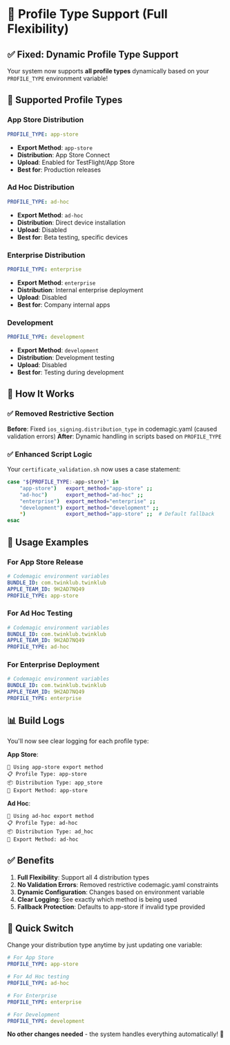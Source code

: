 # 📱 Profile Type Support (Full Flexibility)

## ✅ Fixed: Dynamic Profile Type Support

Your system now supports **all profile types** dynamically based on your `PROFILE_TYPE` environment variable!

## 🎯 Supported Profile Types

### App Store Distribution

```yaml
PROFILE_TYPE: app-store
```

- **Export Method**: `app-store`
- **Distribution**: App Store Connect
- **Upload**: Enabled for TestFlight/App Store
- **Best for**: Production releases

### Ad Hoc Distribution

```yaml
PROFILE_TYPE: ad-hoc
```

- **Export Method**: `ad-hoc`
- **Distribution**: Direct device installation
- **Upload**: Disabled
- **Best for**: Beta testing, specific devices

### Enterprise Distribution

```yaml
PROFILE_TYPE: enterprise
```

- **Export Method**: `enterprise`
- **Distribution**: Internal enterprise deployment
- **Upload**: Disabled
- **Best for**: Company internal apps

### Development

```yaml
PROFILE_TYPE: development
```

- **Export Method**: `development`
- **Distribution**: Development testing
- **Upload**: Disabled
- **Best for**: Testing during development

## 🔧 How It Works

### ✅ **Removed Restrictive Section**

**Before**: Fixed `ios_signing.distribution_type` in codemagic.yaml (caused validation errors)
**After**: Dynamic handling in scripts based on `PROFILE_TYPE`

### ✅ **Enhanced Script Logic**

Your `certificate_validation.sh` now uses a case statement:

```bash
case "${PROFILE_TYPE:-app-store}" in
    "app-store")   export_method="app-store" ;;
    "ad-hoc")      export_method="ad-hoc" ;;
    "enterprise")  export_method="enterprise" ;;
    "development") export_method="development" ;;
    *)             export_method="app-store" ;;  # Default fallback
esac
```

## 🚀 Usage Examples

### For App Store Release

```yaml
# Codemagic environment variables
BUNDLE_ID: com.twinklub.twinklub
APPLE_TEAM_ID: 9H2AD7NQ49
PROFILE_TYPE: app-store
```

### For Ad Hoc Testing

```yaml
# Codemagic environment variables
BUNDLE_ID: com.twinklub.twinklub
APPLE_TEAM_ID: 9H2AD7NQ49
PROFILE_TYPE: ad-hoc
```

### For Enterprise Deployment

```yaml
# Codemagic environment variables
BUNDLE_ID: com.twinklub.twinklub
APPLE_TEAM_ID: 9H2AD7NQ49
PROFILE_TYPE: enterprise
```

## 📊 Build Logs

You'll now see clear logging for each profile type:

**App Store**:

```
🏪 Using app-store export method
📋 Profile Type: app-store
📦 Distribution Type: app_store
🎯 Export Method: app-store
```

**Ad Hoc**:

```
📱 Using ad-hoc export method
📋 Profile Type: ad-hoc
📦 Distribution Type: ad_hoc
🎯 Export Method: ad-hoc
```

## ✅ Benefits

1. **Full Flexibility**: Support all 4 distribution types
2. **No Validation Errors**: Removed restrictive codemagic.yaml constraints
3. **Dynamic Configuration**: Changes based on environment variable
4. **Clear Logging**: See exactly which method is being used
5. **Fallback Protection**: Defaults to app-store if invalid type provided

## 🎯 Quick Switch

Change your distribution type anytime by just updating one variable:

```yaml
# For App Store
PROFILE_TYPE: app-store

# For Ad Hoc testing
PROFILE_TYPE: ad-hoc

# For Enterprise
PROFILE_TYPE: enterprise

# For Development
PROFILE_TYPE: development
```

**No other changes needed** - the system handles everything automatically! 🚀
